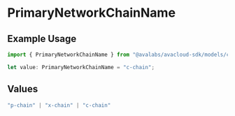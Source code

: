 # PrimaryNetworkChainName

## Example Usage

```typescript
import { PrimaryNetworkChainName } from "@avalabs/avacloud-sdk/models/components";

let value: PrimaryNetworkChainName = "c-chain";
```

## Values

```typescript
"p-chain" | "x-chain" | "c-chain"
```